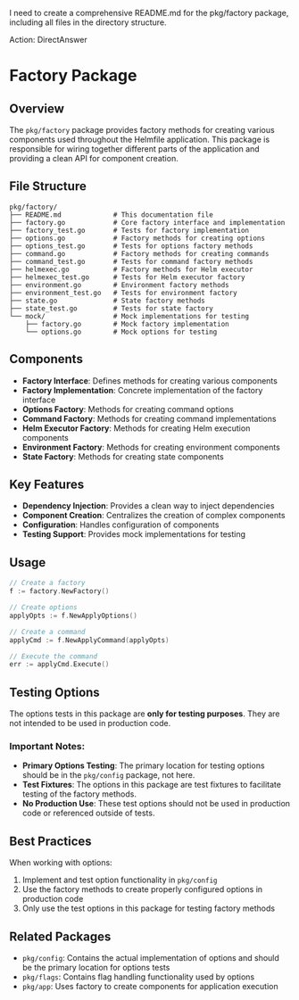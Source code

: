 I need to create a comprehensive README.md for the pkg/factory package, including all files in the directory structure.

Action: DirectAnswer

# Factory Package

## Overview

The `pkg/factory` package provides factory methods for creating various components used throughout the Helmfile application. This package is responsible for wiring together different parts of the application and providing a clean API for component creation.

## File Structure

```
pkg/factory/
├── README.md             # This documentation file
├── factory.go            # Core factory interface and implementation
├── factory_test.go       # Tests for factory implementation
├── options.go            # Factory methods for creating options
├── options_test.go       # Tests for options factory methods
├── command.go            # Factory methods for creating commands
├── command_test.go       # Tests for command factory methods
├── helmexec.go           # Factory methods for Helm executor
├── helmexec_test.go      # Tests for Helm executor factory
├── environment.go        # Environment factory methods
├── environment_test.go   # Tests for environment factory
├── state.go              # State factory methods
├── state_test.go         # Tests for state factory
└── mock/                 # Mock implementations for testing
    ├── factory.go        # Mock factory implementation
    └── options.go        # Mock options for testing
```

## Components

- **Factory Interface**: Defines methods for creating various components
- **Factory Implementation**: Concrete implementation of the factory interface
- **Options Factory**: Methods for creating command options
- **Command Factory**: Methods for creating command implementations
- **Helm Executor Factory**: Methods for creating Helm execution components
- **Environment Factory**: Methods for creating environment components
- **State Factory**: Methods for creating state components

## Key Features

- **Dependency Injection**: Provides a clean way to inject dependencies
- **Component Creation**: Centralizes the creation of complex components
- **Configuration**: Handles configuration of components
- **Testing Support**: Provides mock implementations for testing

## Usage

```go
// Create a factory
f := factory.NewFactory()

// Create options
applyOpts := f.NewApplyOptions()

// Create a command
applyCmd := f.NewApplyCommand(applyOpts)

// Execute the command
err := applyCmd.Execute()
```

## Testing Options

The options tests in this package are **only for testing purposes**. They are not intended to be used in production code.

### Important Notes:

- **Primary Options Testing**: The primary location for testing options should be in the `pkg/config` package, not here.
- **Test Fixtures**: The options in this package are test fixtures to facilitate testing of the factory methods.
- **No Production Use**: These test options should not be used in production code or referenced outside of tests.

## Best Practices

When working with options:

1. Implement and test option functionality in `pkg/config`
2. Use the factory methods to create properly configured options in production code
3. Only use the test options in this package for testing factory methods

## Related Packages

- `pkg/config`: Contains the actual implementation of options and should be the primary location for options tests
- `pkg/flags`: Contains flag handling functionality used by options
- `pkg/app`: Uses factory to create components for application execution
